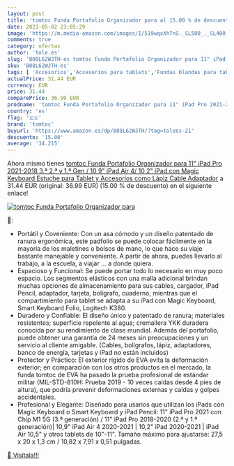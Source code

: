 ```yaml
---
layout: post
title: 'tomtoc Funda Portafolio Organizador para al 15.00 % de descuento'
date: 2021-05-02 23:05:29
image: 'https://m.media-amazon.com/images/I/519wqxXh7nS._SL500_._SL400_.jpg'
comments: true
category: ofertas
author: 'tole.es'
slug: 'B08L62WJTH-es tomtoc Funda Portafolio Organizador para 11" iPad Pro...'
sku: 'B08L62WJTH-es'
tags: [ 'Accesorios','Accesorios para tablets','Fundas blandas para tablets','Fundas para tablets','Informática','ipad','tomtoc', ]
actualPrice: 31.44 EUR
currency: EUR
price: 31.44
comparePrice: 36.99 EUR
prodname: 'tomtoc Funda Portafolio Organizador para 11" iPad Pro 2021-2018  3.ª  2.ª y 1.ª Gen / 10 9" iPad Air 4/ 10 2" iPad con Magic Keyboard  Estuche para Tablet y Accesorios como Lápiz  Cable  Adaptador'
country: 'es'
flag: '🇪🇸'
brand: 'tomtoc'
buyurl: 'https://www.amazon.es/dp/B08L62WJTH/?tag=tolees-21'
descuento: '15.00'
average: '34.215'
---
```


Ahora mismo tienes [tomtoc Funda Portafolio Organizador para 11" iPad Pro 2021-2018  3.ª  2.ª y 1.ª Gen / 10 9" iPad Air 4/ 10 2" iPad con Magic Keyboard  Estuche para Tablet y Accesorios como Lápiz  Cable  Adaptador](https://www.amazon.es/dp/B08L62WJTH/?tag=tolees-21) a 31.44 EUR (original: 36.99 EUR) (15.00 %  de descuento) en el siguiente enlace!

[![tomtoc Funda Portafolio Organizador para](https://m.media-amazon.com/images/I/519wqxXh7nS._SL500_._SL400_.jpg)](https://www.amazon.es/dp/B08L62WJTH/?tag=tolees-21)

🔎:

- Portátil y Coveniente: Con un asa cómodo y un diseño patentado de ranura ergonómica, este padfolio se puede colocar fácilmente en la mayoría de los maletines o bolsos de mano, lo que hace su viaje bastante manejable y conveniente. A partir de ahora, puedes llevarlo al trabajo, a la escuela, a viajar ... a donde quiera.
- Espacioso y Funcional: Se puede portar todo lo necesario en muy poco espacio. Los segmentos elásticos con una malla adicional brindan muchas opciones de almacenamiento para sus cables, cargador, iPad Pencil, adaptador, tarjeta, bolígrafo, cuaderno, mientras que el compartimiento para tablet se adapta a su iPad con Magic Keyboard, Smart Keyboard Folio, Logitech K380.
- Duradero y Confiable: El diseño único y patentado de ranura; materiales resistentes; superficie repelente al agua; cremallera YKK duradera conocida por su rendimiento de clase mundial. Además del portafolio, puede obtener una garantía de 24 meses sin preocupaciones y un servicio al cliente amigable. (Cables, bolígrafos, lápiz, adaptadores, banco de energía, tarjetas y iPad no están incluidos)
- Protector y Práctico: El exterior rígido de EVA evita la deformación exterior; en comparación con los otros productos en el mercado, la funda tomtoc de EVA ha pasado la prueba profesional de estándar militar (MIL-STD-810H: Prueba 2019 - 10 veces caídas desde 4 pies de altura), que podría prevenir deformaciones externas y caídas y golpes accidentales.
- Profesional y Elegante: Diseñado para usarios que utilizan los iPads con Magic Keyboard o Smart Keyboard y iPad Pencil: 11" iPad Pro 2021 con Chip M1 5G (3.ª generación) / 11" iPad Pro 2018-2020 (2.ª y 1.ª generación)| 10,9" iPad Air 4 2020-2021 | 10,2" iPad 2020-2021 | iPad Air 10,5" y otros tablets de 10"-11". Tamaño máximo para ajustarse: 27,5 x 20 x 1,3 cm / 10,82 x 7,91 x 0,51 pulgadas.

[🛒 Visítala!!!](https://www.amazon.es/dp/B08L62WJTH/?tag=tolees-21)
